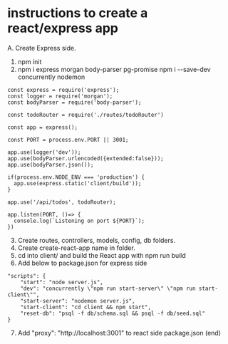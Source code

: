 # instructions to create a react/express app

A. Create Express side.
1. npm init
2. npm i express morgan body-parser pg-promise
   npm i --save-dev concurrently nodemon
```
const express = require('express');
const logger = require('morgan');
const bodyParser = require('body-parser');

const todoRouter = require('./routes/todoRouter')

const app = express();

const PORT = process.env.PORT || 3001;

app.use(logger('dev'));
app.use(bodyParser.urlencoded({extended:false}));
app.use(bodyParser.json());

if(process.env.NODE_ENV === 'production') {
  app.use(express.static('client/build'));
}

app.use('/api/todos', todoRouter);

app.listen(PORT, ()=> {
  console.log(`Listening on port ${PORT}`);
})
```

3. Create routes, controllers, models, config, db folders. 
4. Create create-react-app name in folder. 
5. cd into client/ and build the React app with npm run build
6. Add below to package.json for express side
```
"scripts": {
    "start": "node server.js",
    "dev": "concurrently \"npm run start-server\" \"npm run start-client\"",
    "start-server": "nodemon server.js",
    "start-client": "cd client && npm start",
    "reset-db": "psql -f db/schema.sql && psql -f db/seed.sql"
}
```
7. Add "proxy": "http://localhost:3001" to react side package.json (end)

